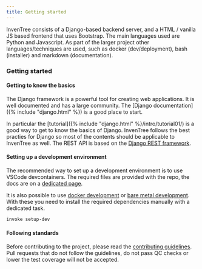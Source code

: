```yaml
---
title: Getting started
---
```


InvenTree consists of a Django-based backend server, and a HTML / vanilla JS based frontend that uses Bootstrap. The main languages used are Python and Javascript.
As part of the larger project other languages/techniques are used, such as docker (dev/deployment), bash (installer) and markdown (documentation).

### Getting started
#### Getting to know the basics

The Django framework is a powerful tool for creating web applications. It is well documented and has a large community. The [Django documentation]({% include "django.html" %}) is a good place to start.

In particular the [tutorial]({% include "django.html" %}/intro/tutorial01/) is a good way to get to know the basics of Django.
InvenTree follows the best practies for Django so most of the contents should be applicable to InvenTree as well. The REST API is based on the [Django REST framework](https://www.django-rest-framework.org/).

#### Setting up a development environment

The recommended way to set up a development environment is to use VSCode devcontainers. The required files are provided with the repo, the docs are on a [dedicated page](./devcontainer.md).

It is also possible to use [docker development](../start/docker_dev.md) or [bare metal development](../start/bare_dev.md). With these you need to install the required dependencies manually with a dedicated task.
```bash
invoke setup-dev
```

#### Following standards

Before contributing to the project, please read the [contributing guidelines](contributing.md). Pull requests that do not follow the guidelines, do not pass QC checks or lower the test coverage will not be accepted.
